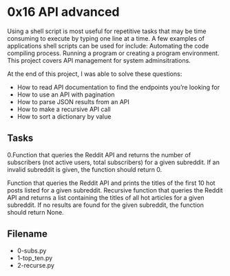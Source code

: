 # 0x16 API advanced
Using a shell script is most useful for repetitive tasks that may be time consuming to execute by typing one line at a time. A few examples of applications shell scripts can be used for include: Automating the code compiling process. Running a program or creating a program environment. This project covers API management for system adminsitrations.

At the end of this project, I was able to solve these questions:

* How to read API documentation to find the endpoints you’re looking for
* How to use an API with pagination
* How to parse JSON results from an API
* How to make a recursive API call
* How to sort a dictionary by value

## Tasks 
0.Function that queries the Reddit API and returns the number of subscribers (not active users, total subscribers) for a given subreddit. If an invalid subreddit is given, the function should return 0.

Function that queries the Reddit API and prints the titles of the first 10 hot posts listed for a given subreddit.
Recursive function that queries the Reddit API and returns a list containing the titles of all hot articles for a given subreddit. If no results are found for the given subreddit, the function should return None.


## Filename
* 0-subs.py
* 1-top_ten.py
* 2-recurse.py
